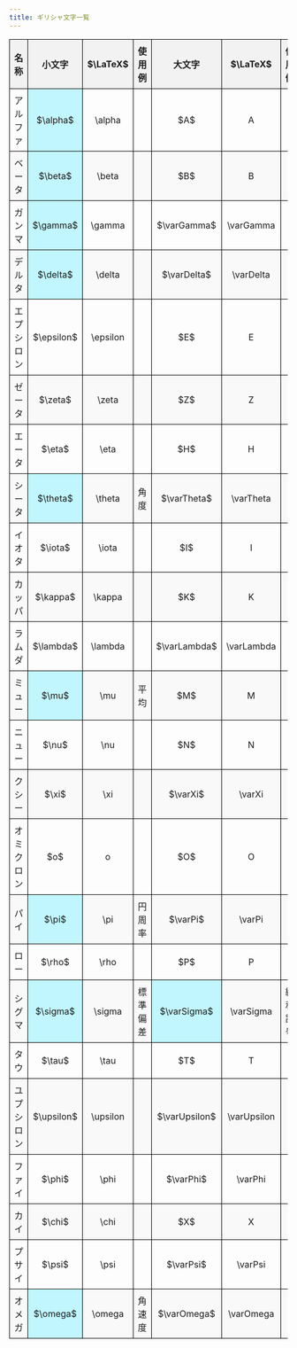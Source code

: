 ```yaml
---
title: ギリシャ文字一覧
---
```


<style>
    table {
        width: 100%;
        border-collapse: collapse;
    }
    th, td {
        border: 1px solid black;
        padding: 8px;
        text-align: center;
        min-height: 24px;
    }
    th {
        background-color: #f2f2f2;
    }
    tr:nth-child(even) {
        background-color: #f9f9f9;
    }
    .significant {
        background-color: rgb(193, 246, 255);
    }

    /* スマホ対応のCSS */
    @media (max-width: 768px) {
        th[data-label="LaTeX"],
        td[data-label="LaTeX"] {
            display: none;
        }
    }
</style>

<table>
    <thead>
        <tr>
            <th data-label="名称">名称</th>
            <th data-label="小文字">小文字</th>
            <th data-label="LaTeX"> $\LaTeX$ </th>
            <th data-label="使用例">使用例</th>
            <th data-label="大文字">大文字</th>
            <th data-label="LaTeX"> $\LaTeX$ </th>
            <th data-label="使用例">使用例</th>
        </tr>
    </thead>
    <tbody>
        <tr>
            <td data-label="名称">アルファ</td>
            <td data-label="小文字" class="significant"> $\alpha$ </td>
            <td data-label="LaTeX">\alpha</td>
            <td data-label="使用例"></td>
            <td data-label="大文字"> $A$ </td>
            <td data-label="LaTeX">A</td>
            <td data-label="使用例"></td>
        </tr>
        <tr>
            <td data-label="名称">ベータ</td>
            <td data-label="小文字" class="significant"> $\beta$ </td>
            <td data-label="LaTeX">\beta</td>
            <td data-label="使用例"></td>
            <td data-label="大文字"> $B$ </td>
            <td data-label="LaTeX">B</td>
            <td data-label="使用例"></td>
        </tr>
        <tr>
            <td data-label="名称">ガンマ</td>
            <td data-label="小文字" class="significant"> $\gamma$ </td>
            <td data-label="LaTeX">\gamma</td>
            <td data-label="使用例"></td>
            <td data-label="大文字"> $\varGamma$ </td>
            <td data-label="LaTeX">\varGamma</td>
            <td data-label="使用例"></td>
        </tr>
        <tr>
            <td data-label="名称">デルタ</td>
            <td data-label="小文字" class="significant"> $\delta$ </td>
            <td data-label="LaTeX">\delta</td>
            <td data-label="使用例"></td>
            <td data-label="大文字"> $\varDelta$ </td>
            <td data-label="LaTeX">\varDelta</td>
            <td data-label="使用例"></td>
        </tr>
        <tr>
            <td data-label="名称">エプシロン</td>
            <td data-label="小文字"> $\epsilon$ </td>
            <td data-label="LaTeX">\epsilon</td>
            <td data-label="使用例"></td>
            <td data-label="大文字"> $E$ </td>
            <td data-label="LaTeX">E</td>
            <td data-label="使用例"></td>
        </tr>
        <tr>
            <td data-label="名称">ゼータ</td>
            <td data-label="小文字"> $\zeta$ </td>
            <td data-label="LaTeX">\zeta</td>
            <td data-label="使用例"></td>
            <td data-label="大文字"> $Z$ </td>
            <td data-label="LaTeX">Z</td>
            <td data-label="使用例"></td>
        </tr>
        <tr>
            <td data-label="名称">エータ</td>
            <td data-label="小文字"> $\eta$ </td>
            <td data-label="LaTeX">\eta</td>
            <td data-label="使用例"></td>
            <td data-label="大文字"> $H$ </td>
            <td data-label="LaTeX">H</td>
            <td data-label="使用例"></td>
        </tr>
        <tr>
            <td data-label="名称">シータ</td>
            <td data-label="小文字" class="significant"> $\theta$ </td>
            <td data-label="LaTeX">\theta</td>
            <td data-label="使用例">角度</td>
            <td data-label="大文字"> $\varTheta$ </td>
            <td data-label="LaTeX">\varTheta</td>
            <td data-label="使用例"></td>
        </tr>
        <tr>
            <td data-label="名称">イオタ</td>
            <td data-label="小文字"> $\iota$ </td>
            <td data-label="LaTeX">\iota</td>
            <td data-label="使用例"></td>
            <td data-label="大文字"> $I$ </td>
            <td data-label="LaTeX">I</td>
            <td data-label="使用例"></td>
        </tr>
        <tr>
            <td data-label="名称">カッパ</td>
            <td data-label="小文字"> $\kappa$ </td>
            <td data-label="LaTeX">\kappa</td>
            <td data-label="使用例"></td>
            <td data-label="大文字"> $K$ </td>
            <td data-label="LaTeX">K</td>
            <td data-label="使用例"></td>
        </tr>
        <tr>
            <td data-label="名称">ラムダ</td>
            <td data-label="小文字"> $\lambda$ </td>
            <td data-label="LaTeX">\lambda</td>
            <td data-label="使用例"></td>
            <td data-label="大文字"> $\varLambda$ </td>
            <td data-label="LaTeX">\varLambda</td>
            <td data-label="使用例"></td>
        </tr>
        <tr>
            <td data-label="名称">ミュー</td>
            <td data-label="小文字" class="significant"> $\mu$ </td>
            <td data-label="LaTeX">\mu</td>
            <td data-label="使用例">平均</td>
            <td data-label="大文字"> $M$ </td>
            <td data-label="LaTeX">M</td>
            <td data-label="使用例"></td>
        </tr>
        <tr>
            <td data-label="名称">ニュー</td>
            <td data-label="小文字"> $\nu$ </td>
            <td data-label="LaTeX">\nu</td>
            <td data-label="使用例"></td>
            <td data-label="大文字"> $N$ </td>
            <td data-label="LaTeX">N</td>
            <td data-label="使用例"></td>
        </tr>
        <tr>
            <td data-label="名称">クシー</td>
            <td data-label="小文字"> $\xi$ </td>
            <td data-label="LaTeX">\xi</td>
            <td data-label="使用例"></td>
            <td data-label="大文字"> $\varXi$ </td>
            <td data-label="LaTeX">\varXi</td>
            <td data-label="使用例"></td>
        </tr>
        <tr>
            <td data-label="名称">オミクロン</td>
            <td data-label="小文字"> $o$ </td>
            <td data-label="LaTeX">o</td>
            <td data-label="使用例"></td>
            <td data-label="大文字"> $O$ </td>
            <td data-label="LaTeX">O</td>
            <td data-label="使用例"></td>
        </tr>
        <tr>
            <td data-label="名称">パイ</td>
            <td data-label="小文字" class="significant"> $\pi$ </td>
            <td data-label="LaTeX">\pi</td>
            <td data-label="使用例">円周率</td>
            <td data-label="大文字"> $\varPi$ </td>
            <td data-label="LaTeX">\varPi</td>
            <td data-label="使用例"></td>
        </tr>
        <tr>
            <td data-label="名称">ロー</td>
            <td data-label="小文字"> $\rho$ </td>
            <td data-label="LaTeX">\rho</td>
            <td data-label="使用例"></td>
            <td data-label="大文字"> $P$ </td>
            <td data-label="LaTeX">P</td>
            <td data-label="使用例"></td>
        </tr>
        <tr>
            <td data-label="名称">シグマ</td>
            <td data-label="小文字" class="significant"> $\sigma$ </td>
            <td data-label="LaTeX">\sigma</td>
            <td data-label="使用例">標準偏差</td>
            <td data-label="大文字" class="significant"> $\varSigma$ </td>
            <td data-label="LaTeX">\varSigma</td>
            <td data-label="使用例">総和記号</td>
        </tr>
        <tr>
            <td data-label="名称">タウ</td>
            <td data-label="小文字"> $\tau$ </td>
            <td data-label="LaTeX">\tau</td>
            <td data-label="使用例"></td>
            <td data-label="大文字"> $T$ </td>
            <td data-label="LaTeX">T</td>
            <td data-label="使用例"></td>
        </tr>
        <tr>
            <td data-label="名称">ユプシロン</td>
            <td data-label="小文字"> $\upsilon$ </td>
            <td data-label="LaTeX">\upsilon</td>
            <td data-label="使用例"></td>
            <td data-label="大文字"> $\varUpsilon$ </td>
            <td data-label="LaTeX">\varUpsilon</td>
            <td data-label="使用例"></td>
        </tr>
        <tr>
            <td data-label="名称">ファイ</td>
            <td data-label="小文字"> $\phi$ </td>
            <td data-label="LaTeX">\phi</td>
            <td data-label="使用例"></td>
            <td data-label="大文字"> $\varPhi$ </td>
            <td data-label="LaTeX">\varPhi</td>
            <td data-label="使用例"></td>
        </tr>
        <tr>
            <td data-label="名称">カイ</td>
            <td data-label="小文字"> $\chi$ </td>
            <td data-label="LaTeX">\chi</td>
            <td data-label="使用例"></td>
            <td data-label="大文字"> $X$ </td>
            <td data-label="LaTeX">X</td>
            <td data-label="使用例"></td>
        </tr>
        <tr>
            <td data-label="名称">プサイ</td>
            <td data-label="小文字"> $\psi$ </td>
            <td data-label="LaTeX">\psi</td>
            <td data-label="使用例"></td>
            <td data-label="大文字"> $\varPsi$ </td>
            <td data-label="LaTeX">\varPsi</td>
            <td data-label="使用例"></td>
        </tr>
        <tr>
            <td data-label="名称">オメガ</td>
            <td data-label="小文字" class="significant"> $\omega$ </td>
            <td data-label="LaTeX">\omega</td>
            <td data-label="使用例">角速度</td>
            <td data-label="大文字"> $\varOmega$ </td>
            <td data-label="LaTeX">\varOmega</td>
            <td data-label="使用例"></td>
        </tr>
    </tbody>
</table>
